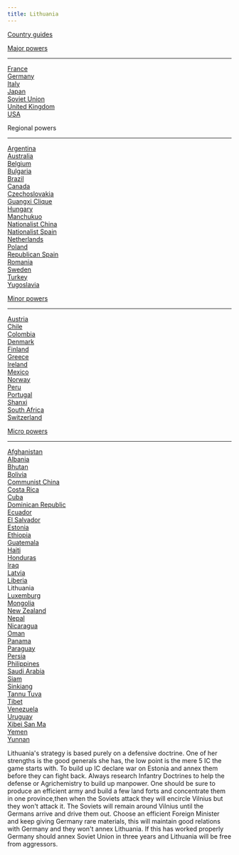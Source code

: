 ```yaml
---
title: Lithuania
---
```

 [Country guides](/wiki/Country_guides "Country guides")

[Major powers](/wiki/Major_power "Major power")

* * *

[France](/wiki/France "France")  
[Germany](/wiki/Germany "Germany")  
[Italy](/wiki/Italy "Italy")  
[Japan](/wiki/Japan "Japan")  
[Soviet Union](/wiki/Soviet_Union "Soviet Union")  
[United Kingdom](/wiki/United_Kingdom "United Kingdom")  
[USA](/wiki/USA "USA")

Regional powers

* * *

[Argentina](/wiki/Argentina "Argentina")  
[Australia](/wiki/Australia "Australia")  
[Belgium](/wiki/Belgium "Belgium")  
[Bulgaria](/wiki/Bulgaria "Bulgaria")  
[Brazil](/wiki/Brazil "Brazil")  
[Canada](/wiki/Canada "Canada")  
[Czechoslovakia](/wiki/Czechoslovakia "Czechoslovakia")  
[Guangxi Clique](/wiki/Guangxi_Clique "Guangxi Clique")  
[Hungary](/wiki/Hungary "Hungary")  
[Manchukuo](/wiki/Manchukuo "Manchukuo")  
[Nationalist China](/wiki/Nationalist_China "Nationalist China")  
[Nationalist Spain](/wiki/Nationalist_Spain "Nationalist Spain")  
[Netherlands](/wiki/Netherlands "Netherlands")  
[Poland](/wiki/Poland "Poland")  
[Republican Spain](/wiki/Republican_Spain "Republican Spain")  
[Romania](/wiki/Romania "Romania")  
[Sweden](/wiki/Sweden "Sweden")  
[Turkey](/wiki/Turkey "Turkey")  
[Yugoslavia](/wiki/Yugoslavia "Yugoslavia")

[Minor powers](/wiki/Minor_power "Minor power")

* * *

[Austria](/wiki/Austria "Austria")  
[Chile](/wiki/index.php?title=Chile&action=edit&redlink=1 "Chile (page does not exist)")  
[Colombia](/wiki/index.php?title=Colombia&action=edit&redlink=1 "Colombia (page does not exist)")  
[Denmark](/wiki/Denmark "Denmark")  
[Finland](/wiki/Finland "Finland")  
[Greece](/wiki/Greece "Greece")  
[Ireland](/wiki/Ireland "Ireland")  
[Mexico](/wiki/Mexico "Mexico")  
[Norway](/wiki/index.php?title=Norway&action=edit&redlink=1 "Norway (page does not exist)")  
[Peru](/wiki/Peru "Peru")  
[Portugal](/wiki/Portugal "Portugal")  
[Shanxi](/wiki/Shanxi "Shanxi")  
[South Africa](/wiki/South_Africa "South Africa")  
[Switzerland](/wiki/Switzerland "Switzerland")

[Micro powers](/wiki/Micro_power "Micro power")

* * *

[Afghanistan](/wiki/Afghanistan "Afghanistan")  
[Albania](/wiki/Albania "Albania")  
[Bhutan](/wiki/Bhutan "Bhutan")  
[Bolivia](/wiki/index.php?title=Bolivia&action=edit&redlink=1 "Bolivia (page does not exist)")  
[Communist China](/wiki/Communist_China "Communist China")  
[Costa Rica](/wiki/index.php?title=Costa_Rica&action=edit&redlink=1 "Costa Rica (page does not exist)")  
[Cuba](/wiki/Cuba "Cuba")  
[Dominican Republic](/wiki/Dominican_Republic "Dominican Republic")  
[Ecuador](/wiki/index.php?title=Ecuador&action=edit&redlink=1 "Ecuador (page does not exist)")  
[El Salvador](/wiki/index.php?title=El_Salvador&action=edit&redlink=1 "El Salvador (page does not exist)")  
[Estonia](/wiki/Estonia "Estonia")  
[Ethiopia](/wiki/Ethiopia "Ethiopia")  
[Guatemala](/wiki/Guatemala "Guatemala")  
[Haiti](/wiki/index.php?title=Haiti&action=edit&redlink=1 "Haiti (page does not exist)")  
[Honduras](/wiki/index.php?title=Honduras&action=edit&redlink=1 "Honduras (page does not exist)")  
[Iraq](/wiki/Iraq "Iraq")  
[Latvia](/wiki/Latvia "Latvia")  
[Liberia](/wiki/Liberia "Liberia")  
Lithuania  
[Luxemburg](/wiki/Luxemburg "Luxemburg")  
[Mongolia](/wiki/Mongolia "Mongolia")  
[New Zealand](/wiki/New_Zealand "New Zealand")  
[Nepal](/wiki/index.php?title=Nepal&action=edit&redlink=1 "Nepal (page does not exist)")  
[Nicaragua](/wiki/index.php?title=Nicaragua&action=edit&redlink=1 "Nicaragua (page does not exist)")  
[Oman](/wiki/index.php?title=Oman&action=edit&redlink=1 "Oman (page does not exist)")  
[Panama](/wiki/index.php?title=Panama&action=edit&redlink=1 "Panama (page does not exist)")  
[Paraguay](/wiki/index.php?title=Paraguay&action=edit&redlink=1 "Paraguay (page does not exist)")  
[Persia](/wiki/Persia "Persia")  
[Philippines](/wiki/index.php?title=Philippines&action=edit&redlink=1 "Philippines (page does not exist)")  
[Saudi Arabia](/wiki/index.php?title=Saudi_Arabia&action=edit&redlink=1 "Saudi Arabia (page does not exist)")  
[Siam](/wiki/Siam "Siam")  
[Sinkiang](/wiki/index.php?title=Sinkiang&action=edit&redlink=1 "Sinkiang (page does not exist)")  
[Tannu Tuva](/wiki/Tannu_Tuva "Tannu Tuva")  
[Tibet](/wiki/index.php?title=Tibet&action=edit&redlink=1 "Tibet (page does not exist)")  
[Venezuela](/wiki/index.php?title=Venezuela&action=edit&redlink=1 "Venezuela (page does not exist)")  
[Uruguay](/wiki/index.php?title=Uruguay&action=edit&redlink=1 "Uruguay (page does not exist)")  
[Xibei San Ma](/wiki/Xibei_San_Ma "Xibei San Ma")  
[Yemen](/wiki/index.php?title=Yemen&action=edit&redlink=1 "Yemen (page does not exist)")  
[Yunnan](/wiki/Yunnan "Yunnan")

Lithuania's strategy is based purely on a defensive doctrine. One of her strengths is the good generals she has, the low point is the mere 5 IC the game starts with. To build up IC declare war on Estonia and annex them before they can fight back. Always research Infantry Doctrines to help the defense or Agrichemistry to build up manpower. One should be sure to produce an efficient army and build a few land forts and concentrate them in one province,then when the Soviets attack they will encircle Vilnius but they won't attack it. The Soviets will remain around Vilnius until the Germans arrive and drive them out. Choose an efficient Foreign Minister and keep giving Germany rare materials, this will maintain good relations with Germany and they won't annex Lithuania. If this has worked properly Germany should annex Soviet Union in three years and Lithuania will be free from aggressors.